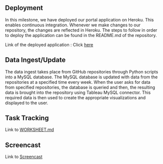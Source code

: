 
## Deployment 
In this milestone,  we have deployed our portal application on Heroku. This enables continuous integration. Whenever we make changes to our repository, the changes are reflected in Heroku. The steps to follow in order to deploy the application can be found in the README.md of the repository.

Link of the deployed application : Click [here](http://github-viz.herokuapp.com/)

## Data Ingest/Update
The data ingest takes place from GitHub repositories through Python scripts into a MySQL database. The MySQL database is updated with data from the repositories at a specified time every week. When the user asks for data from specified repositories, the database is queried and then, the resulting data is brought into the repository using Tableau MySQL connector. This required data is then used to create the appropriate visualizations and displayed to the user.

## Task Tracking
Link to [WORKSHEET.md](https://github.ncsu.edu/adhaval/csc510-project/blob/master/WORKSHEET_M4.md)

## Screencast
Link to [Screencast](https://drive.google.com/drive/folders/1DjYRy4VF0sMB2khZsR_7CBhubn4yjN4K?usp=sharing)
